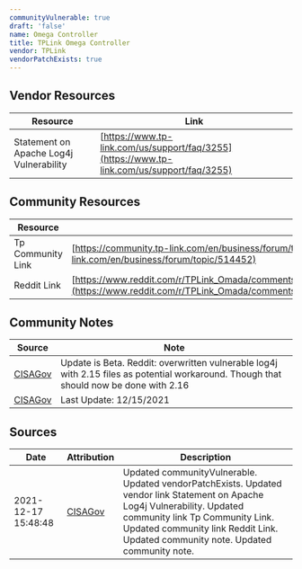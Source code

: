 ```yaml
---
communityVulnerable: true
draft: 'false'
name: Omega Controller
title: TPLink Omega Controller
vendor: TPLink
vendorPatchExists: true
---
```


## Vendor Resources
| Resource | Link |
| --- | --- |
| Statement on Apache Log4j Vulnerability | [https://www.tp-link.com/us/support/faq/3255](https://www.tp-link.com/us/support/faq/3255) |

## Community Resources
| Resource | Link |
| --- | --- |
| Tp Community Link | [https://community.tp-link.com/en/business/forum/topic/514452](https://community.tp-link.com/en/business/forum/topic/514452) |
| Reddit Link | [https://www.reddit.com/r/TPLink_Omada/comments/rdzvlp/updating_the_sdn_to_protect_against_the_log4j](https://www.reddit.com/r/TPLink_Omada/comments/rdzvlp/updating_the_sdn_to_protect_against_the_log4j) |

## Community Notes
| Source | Note |
| --- | --- |
| [CISAGov](https://raw.githubusercontent.com/cisagov/log4j-affected-db/develop/README.md) | Update is Beta. Reddit: overwritten vulnerable log4j with 2.15 files as potential workaround. Though that should now be done with 2.16 |
| [CISAGov](https://raw.githubusercontent.com/cisagov/log4j-affected-db/develop/README.md) | Last Update: 12/15/2021 |

## Sources
| Date | Attribution | Description |
| --- | --- | --- |
| 2021-12-17 15:48:48 | [CISAGov](https://raw.githubusercontent.com/cisagov/log4j-affected-db/develop/README.md) | Updated communityVulnerable. Updated vendorPatchExists. Updated vendor link Statement on Apache Log4j Vulnerability. Updated community link Tp Community Link. Updated community link Reddit Link. Updated community note. Updated community note.  |

